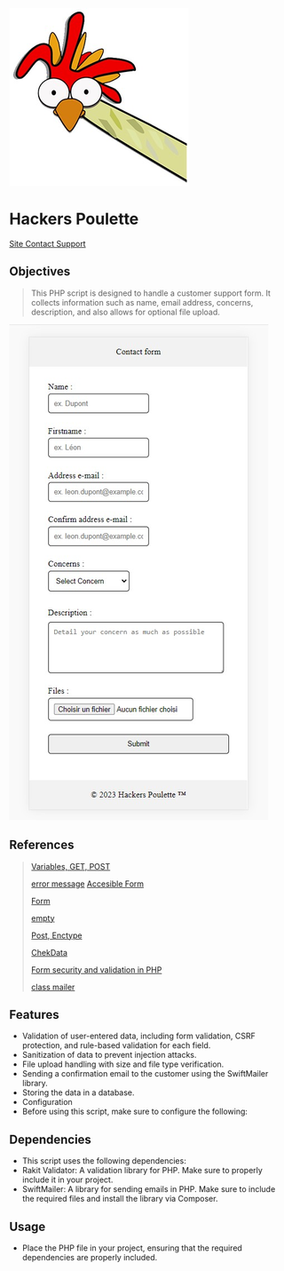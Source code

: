 
[![Hackers Poulette](https://github.com/DelphineLecorney/hackers-poulette/blob/main/assets/pictures/LogoPoulette.jpg)](https://contacthelpform.000webhostapp.com/index.php)

# Hackers Poulette

[Site Contact Support](https://contacthelpform.000webhostapp.com/index.php)

## Objectives

> This PHP script is designed to handle a customer support form. It collects information such as name, email address, concerns, description, and also allows for optional file upload.



 ![Form contact](https://github.com/DelphineLecorney/hackers-poulette/blob/main/assets/pictures/Form.jpg "Form contact")

## References

> [Variables, GET, POST](https://www.php.net/manual/fr/language.variables.external.php)
>
> [error message](http://uxmas.com/2012/the-4-hs-of-writing-error-messages)
> [Accesible Form](https://formspree.io/blog/accessible-forms/)
>
> [Form](https://www.php.net/manual/fr/tutorial.forms.php)
>
> [empty](https://www.php.net/manual/en/function.empty.php)
>
> [Post, Enctype](https://developer.mozilla.org/fr/docs/Learn/Forms/Sending_and_retrieving_form_data)
>
> [ChekData](https://www.w3schools.com/php/php_form_validation.asp)
>
> [Form security and validation in PHP](https://www.pierre-giraud.com/php-mysql-apprendre-coder-cours/securiser-valider-formulaire/)
>
> [class mailer](https://github.com/PHPMailer/PHPMailer)

## Features

* Validation of user-entered data, including form validation, CSRF protection, and rule-based validation for each field.
* Sanitization of data to prevent injection attacks.
* File upload handling with size and file type verification.
* Sending a confirmation email to the customer using the SwiftMailer library.
* Storing the data in a database.
* Configuration
* Before using this script, make sure to configure the following:

## Dependencies

* This script uses the following dependencies:
* Rakit Validator: A validation library for PHP. Make sure to properly include it in your project.
* SwiftMailer: A library for sending emails in PHP. Make sure to include the required files and install the library via Composer.
  
## Usage

* Place the PHP file in your project, ensuring that the required dependencies are properly included.


